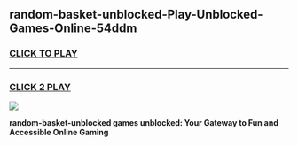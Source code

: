 
## random-basket-unblocked-Play-Unblocked-Games-Online-54ddm
<h3>
<a href="https://premium76.site?title=random-basket-unblocked&ref=25A">CLICK TO PLAY</a></h3>
<hr>

<h3>
<a href="https://premium76.site?title=random-basket-unblocked&ref=25A">CLICK 2 PLAY</a>
  
</h3>

<a href="https://premium76.site?title=random-basket-unblocked&ref=25A"><img src="https://clearcache.store/games.png"></a>


**random-basket-unblocked games unblocked: Your Gateway to Fun and Accessible Online Gaming**
